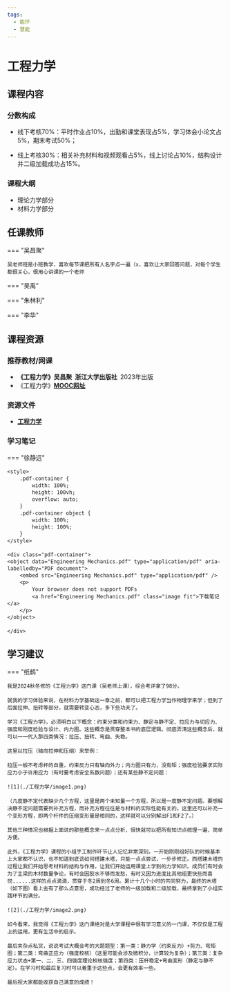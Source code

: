 ```yaml
---
tags:
  - 能环
  - 慧能
---
```


# 工程力学

## 课程内容

### 分数构成

- 线下考核70%：平时作业占10%，出勤和课堂表现占5%，学习体会小论文占5%，期末考试50%；

- 线上考核30%：相关补充材料和视频观看占5%，线上讨论占10%，结构设计并二级加载成功占15%。

### 课程大纲

- 理论力学部分
- 材料力学部分

## 任课教师

=== "吴昌聚"

    吴老师班是小班教学，喜欢每节课把所有人名字点一遍（x，喜欢让大家回答问题，对每个学生都很关心，很用心讲课的一个老师

=== "吴禹"

=== "朱林利"

=== "李华"

## 课程资源

### 推荐教材/网课
- **《工程力学》吴昌聚 浙江大学出版社** 2023年出版
- 《工程力学》[**MOOC网址**](https://www.icourse163.org/course/ZJU-1206446837?from=searchPage)


### 资源文件

- [**工程力学**](https://pan.baidu.com/s/1f3eKOC3FtTdZkT_U_cwbkg?pwd=7vdp)

### 学习笔记

=== "徐静远"

    <style>
        .pdf-container {
            width: 100%;
            height: 100vh;
            overflow: auto;
        }
        .pdf-container object {
            width: 100%;
            height: 100%;
        }
    </style>

    <div class="pdf-container">
    <object data="Engineering Mechanics.pdf" type="application/pdf" aria-labelledby="PDF document">
        <embed src="Engineering Mechanics.pdf" type="application/pdf" />
        <p>
            Your browser does not support PDFs
            <a href="Engineering Mechanics.pdf" class="image fit">下载笔记</a>
        </p>
    </object>

    </div>


## 学习建议

=== "纸鹤"

    我是2024秋冬修的《工程力学》这门课（吴老师上课），综合考评拿了98分。

    就我的学习体验来说，在材料力学基础这一章之前，都可以把工程力学当作物理学来学；但到了后面拉伸、扭转等部分，就需要转变心态，多下些功夫了。

    学习《工程力学》，必须明白以下概念：约束分类和约束力、静定与静不定、拉应力与切应力、强度和刚度检验与设计、内力图。这些概念是贯穿整本书的底层逻辑。彻底弄清这些概念后，就可以一一代入那四类情况：拉压、扭转、弯曲、失稳。

    这里以拉压（轴向拉伸和压缩）来举例：

	拉压一般不考虑杆的自重，约束反力只有轴向外力；内力图只有力，没有矩；强度检验要求实际应力小于许用应力（有时要考虑安全系数问题）；还有某些静不定问题：

    ![1](./工程力学/image1.png)

    （几度静不定代表缺少几个方程，这里是两个未知量一个方程，所以是一度静不定问题。要想解决静不定问题需要列补充方程，而补充方程往往是与材料的实际性能有关的。这里还可以补充一个变形方程，即两个杆件的压缩变形量是相同的，这样就可以分别解出F1和F2了。）

    其他三种情况也根据上面说的那些概念来一点点分析，很快就可以把所有知识点梳理一遍，简单方便。

    此外，《工程力学》课程的小组手工制作环节让人记忆非常深刻。一开始刚刚组好队的时候基本上大家都不认识，也不知道到底该如何搭建木塔，只能一点点尝试，一步步修正。而搭建木塔的过程让我们开始思考材料的结构与作用，让我们开始运用课堂上学到的力学知识。成员们有时会为了主梁的木材数量争论，有时会因胶水不够而发愁，有时又因为进度比其他组更快些而喜悦......这样的点点滴滴，贯穿于冬2周到冬6周。累计十几个小时的共同努力，最终的木塔（如下图）看上去有了那么点意思，成功经过了老师的一级加载和二级加载，最终拿到了小组实践环节的满分。

    ![2](./工程力学/image2.png)

    如今看来，我觉得《工程力学》这门课绝对是大学课程中很有学习意义的一门课，不仅仅是工程上的运用，更有生活中的启示。

    最后夹杂点私货，说说考试大概会考的大题题型：第一类：静力学（约束反力）+剪力、弯矩图；第二类：弯曲正应力（强度校核）（这里可能会涉及微积分，计算较为复杂）；第三类：复杂应力状态+第一、二、三、四强度理论校核强度；第四类：压杆稳定+弯曲变形（静定与静不定）。在学习时和最后复习时可以着重于这些点，会更有效率一些。

    最后祝大家都能收获自己满意的成绩！






